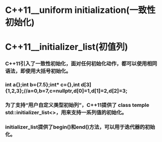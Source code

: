 # C++11__uniform initialization(一致性初始化)
# C++11__initializer_list(初值列)
### C++11引入了一致性初始化，面对任何初始化动作，都可以使用相同语法，即使用大括号初始化。
### int a{};int b={7.5};int* c={},int d[3]{1,2,3};//a=0,b=7,c=nullptr,d[0]=1,d[1]=2,d[2]=3;
### 为了支持“用户自定义类型初始列”，C++11提供了 class temple std::initializer_list<>，用来支持一系列值的初始化。
### initializer_list<int>提供了begin()和end()方法，可以用于迭代器的初始化。 

